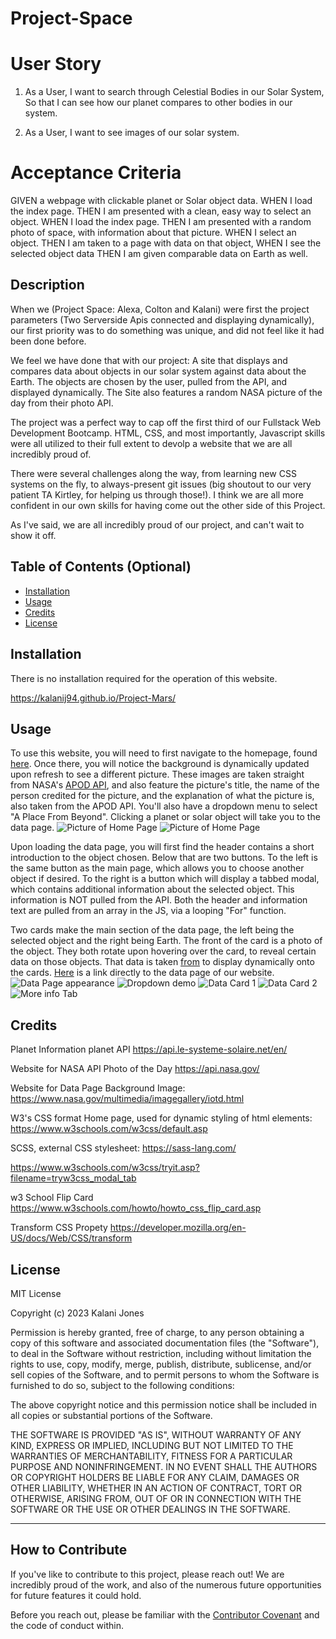 # Project-Space

# User Story
1. As a User, I want to search through Celestial Bodies in our Solar System, So that I can see how our planet compares to other bodies in our system. 

2. As a User, I want to see images of our solar system.

# Acceptance Criteria
GIVEN a webpage with clickable planet or Solar object data.
WHEN I load the index page.
THEN I am presented with a clean, easy way to select an object.
WHEN I load the index page.
THEN I am presented with a random photo of space, with information about that picture.
WHEN I select an object.
THEN I am taken to a page with data on that object, 
WHEN I see the selected object data
THEN I am given comparable data on Earth as well.


## Description

When we (Project Space: Alexa, Colton and Kalani) were first the project parameters (Two Serverside Apis connected and displaying dynamically), our first priority was to do something was unique, and did not feel like it had been done before. 

We feel we have done that with our project: A site that displays and compares data about objects in our solar system against data about the Earth. The objects are chosen by the user, pulled from the API, and displayed dynamically. The Site also features a random NASA picture of the day from their photo API.

The project was a perfect way to cap off the first third of our Fullstack Web Development Bootcamp. HTML, CSS, and most importantly, Javascript skills were all utilized to their full extent to devolp a website that we are all incredibly proud of.

There were several challenges along the way, from learning new CSS systems on the fly, to always-present git issues (big shoutout to our very patient TA Kirtley, for helping us through those!). I think we are all more confident in our own skills for having come out the other side of this Project. 

As I've said, we are all incredibly proud of our project, and can't wait to show it off. 

## Table of Contents (Optional)

- [Installation](#installation)
- [Usage](#usage)
- [Credits](#credits)
- [License](#license)

## Installation

There is no installation required for the operation of this website.

https://kalanij94.github.io/Project-Mars/

## Usage

To use this website, you will need to first navigate to the homepage, found [here](https://kalanij94.github.io/Project-Mars/). Once there, you will notice the background is dynamically updated upon refresh to see a different picture. These images are taken straight from NASA's [APOD API](https://api.nasa.gov/), and also feature the picture's title, the name of the person credited for the picture, and the explanation of what the picture is, also taken from the APOD API. You'll also have a dropdown menu to select "A Place From Beyond". Clicking a planet or solar object will take you to the data page.
![Picture of Home Page](assets/images/Screenshots/screenshotMainPage.png)
![Picture of Home Page](assets/images/Screenshots/screenshotMainPage2.png)

Upon loading the data page, you will first find the header contains a short introduction to the object chosen. Below that are two buttons. To the left is the same button as the main page, which allows you to choose another object if desired. To the right is a button which will display a tabbed modal, which contains additional information about the selected object. This information is NOT pulled from the API. Both the header and information text are pulled from an array in the JS, via a looping "For" function. 

Two cards make the main section of the data page, the left being the selected object and the right being Earth. The front of the card is a photo of the object. They both rotate upon hovering over the card, to reveal certain data on those objects. That data is taken [from](https://api.le-systeme-solaire.net/en/) to display dynamically onto the cards. [Here](https://kalanij94.github.io/Project-Mars/dataPage.html) is a link directly to the data page of our website. 
![Data Page appearance](assets/images/Screenshots/dataPage.png)
![Dropdown demo](assets/images/Screenshots/datapageDropdown.png)
![Data Card 1](assets/images/Screenshots/dataCard1.png)
![Data Card 2](assets/images/Screenshots/dataCard2.png)
![More info Tab](assets/images/Screenshots/moreinfo.png)


## Credits

Planet Information planet API
https://api.le-systeme-solaire.net/en/

Website for NASA API Photo of the Day
https://api.nasa.gov/

Website for Data Page Background Image:
https://www.nasa.gov/multimedia/imagegallery/iotd.html

W3's CSS format Home page, used for dynamic styling of html elements:
https://www.w3schools.com/w3css/default.asp

SCSS, external CSS stylesheet:
https://sass-lang.com/

https://www.w3schools.com/w3css/tryit.asp?filename=tryw3css_modal_tab


w3 School Flip Card 
https://www.w3schools.com/howto/howto_css_flip_card.asp

Transform CSS Propety
https://developer.mozilla.org/en-US/docs/Web/CSS/transform


## License

MIT License

Copyright (c) 2023 Kalani Jones

Permission is hereby granted, free of charge, to any person obtaining a copy
of this software and associated documentation files (the "Software"), to deal
in the Software without restriction, including without limitation the rights
to use, copy, modify, merge, publish, distribute, sublicense, and/or sell
copies of the Software, and to permit persons to whom the Software is
furnished to do so, subject to the following conditions:

The above copyright notice and this permission notice shall be included in all
copies or substantial portions of the Software.

THE SOFTWARE IS PROVIDED "AS IS", WITHOUT WARRANTY OF ANY KIND, EXPRESS OR
IMPLIED, INCLUDING BUT NOT LIMITED TO THE WARRANTIES OF MERCHANTABILITY,
FITNESS FOR A PARTICULAR PURPOSE AND NONINFRINGEMENT. IN NO EVENT SHALL THE
AUTHORS OR COPYRIGHT HOLDERS BE LIABLE FOR ANY CLAIM, DAMAGES OR OTHER
LIABILITY, WHETHER IN AN ACTION OF CONTRACT, TORT OR OTHERWISE, ARISING FROM,
OUT OF OR IN CONNECTION WITH THE SOFTWARE OR THE USE OR OTHER DEALINGS IN THE
SOFTWARE.

---

## How to Contribute

If you've like to contribute to this project, please reach out! We are incredibly proud of the work, and also of the numerous future opportunities for future features it could hold.  

Before you reach out, please be familiar with the [Contributor Covenant](https://www.contributor-covenant.org/) and the code of conduct within.